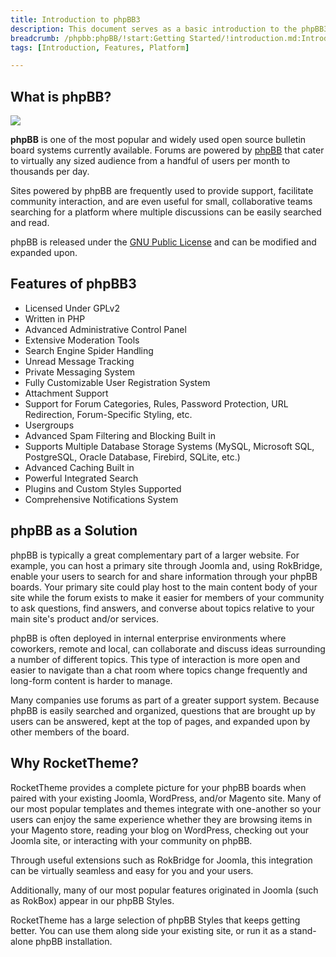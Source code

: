 ```yaml
---
title: Introduction to phpBB3
description: This document serves as a basic introduction to the phpBB3 platform.
breadcrumb: /phpbb:phpBB/!start:Getting Started/!introduction.md:Introduction to phpBB3
tags: [Introduction, Features, Platform]

---
```


What is phpBB?
-----

![][introduction]

**phpBB** is one of the most popular and widely used open source bulletin board systems currently available. Forums are powered by [phpBB][phpbb] that cater to virtually any sized audience from a handful of users per month to thousands per day.

Sites powered by phpBB are frequently used to provide support, facilitate community interaction, and are even useful for small, collaborative teams searching for a platform where multiple discussions can be easily searched and read.

phpBB is released under the [GNU Public License][gnu] and can be modified and expanded upon.

Features of phpBB3
-----

* Licensed Under GPLv2
* Written in PHP
* Advanced Administrative Control Panel
* Extensive Moderation Tools
* Search Engine Spider Handling
* Unread Message Tracking
* Private Messaging System
* Fully Customizable User Registration System
* Attachment Support
* Support for Forum Categories, Rules, Password Protection, URL Redirection, Forum-Specific Styling, etc.
* Usergroups
* Advanced Spam Filtering and Blocking Built in
* Supports Multiple Database Storage Systems (MySQL, Microsoft SQL, PostgreSQL, Oracle Database, Firebird, SQLite, etc.)
* Advanced Caching Built in
* Powerful Integrated Search
* Plugins and Custom Styles Supported
* Comprehensive Notifications System

phpBB as a Solution
-----

phpBB is typically a great complementary part of a larger website. For example, you can host a primary site through Joomla and, using RokBridge, enable your users to search for and share information through your phpBB boards. Your primary site could play host to the main content body of your site while the forum exists to make it easier for members of your community to ask questions, find answers, and converse about topics relative to your main site's product and/or services.

phpBB is often deployed in internal enterprise environments where coworkers, remote and local, can collaborate and discuss ideas surrounding a number of different topics. This type of interaction is more open and easier to navigate than a chat room where topics change frequently and long-form content is harder to manage.

Many companies use forums as part of a greater support system. Because phpBB is easily searched and organized, questions that are brought up by users can be answered, kept at the top of pages, and expanded upon by other members of the board.

Why RocketTheme?
-----

RocketTheme provides a complete picture for your phpBB boards when paired with your existing Joomla, WordPress, and/or Magento site. Many of our most popular templates and themes integrate with one-another so your users can enjoy the same experience whether they are browsing items in your Magento store, reading your blog on WordPress, checking out your Joomla site, or interacting with your community on phpBB.

Through useful extensions such as RokBridge for Joomla, this integration can be virtually seamless and easy for you and your users.

Additionally, many of our most popular features originated in Joomla (such as RokBox) appear in our phpBB Styles. 

RocketTheme has a large selection of phpBB Styles that keeps getting better. You can use them along side your existing site, or run it as a stand-alone phpBB installation.

[gnu]: http://opensource.org/licenses/gpl-2.0.php
[introduction]: assets/alerion.jpg
[phpbb]: http://phpbb.com
